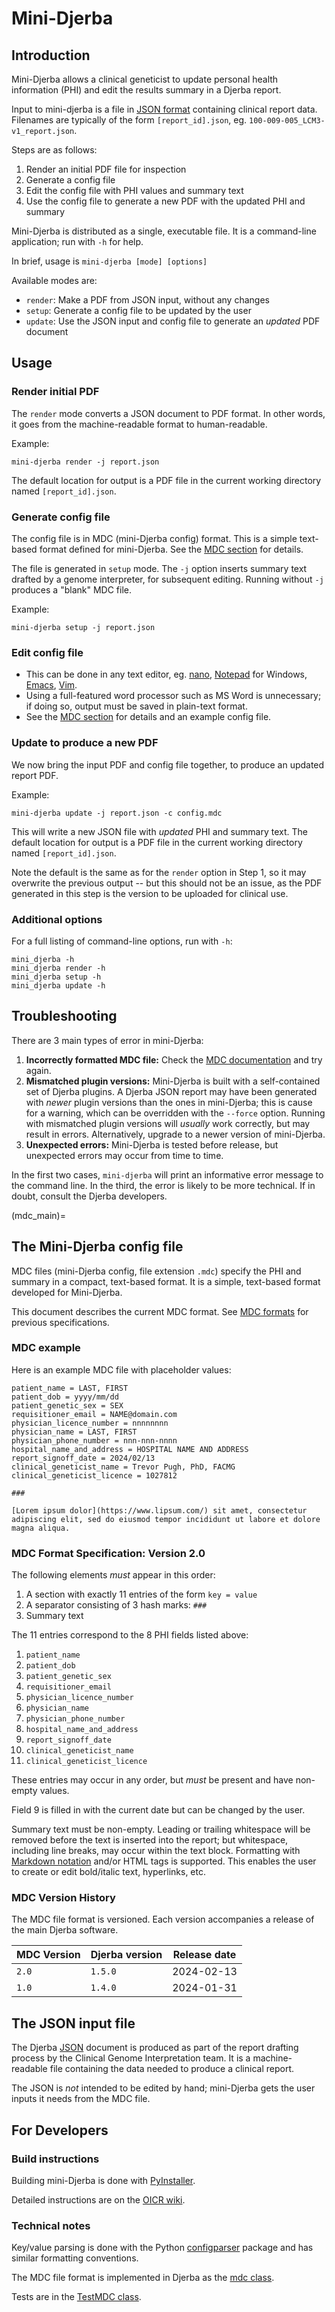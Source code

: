 
# Mini-Djerba

## Introduction

Mini-Djerba allows a clinical geneticist to update personal health information (PHI) and edit the results summary in a Djerba report.

Input to mini-djerba is a file in [JSON format](https://en.wikipedia.org/wiki/JSON) containing clinical report data. Filenames are typically of the form `[report_id].json`, eg. `100-009-005_LCM3-v1_report.json`.

Steps are as follows:
1. Render an initial PDF file for inspection
2. Generate a config file
3. Edit the config file with PHI values and summary text
4. Use the config file to generate a new PDF with the updated PHI and summary

Mini-Djerba is distributed as a single, executable file. It is a command-line application; run with `-h` for help.

In brief, usage is `mini-djerba [mode] [options]`

Available modes are:
- `render`: Make a PDF from JSON input, without any changes
- `setup`: Generate a config file to be updated by the user
- `update`: Use the JSON input and config file to generate an *updated* PDF document

## Usage

### Render initial PDF

The `render` mode converts a JSON document to PDF format. In other words, it goes from the machine-readable format to human-readable.

Example:

```
mini-djerba render -j report.json
```

The default location for output is a PDF file in the current working directory named `[report_id].json`.

### Generate config file

The config file is in MDC (mini-Djerba config) format. This is a simple text-based format defined for mini-Djerba. See the [MDC section](mdc_main) for details.

The file is generated in `setup` mode. The `-j` option inserts summary text drafted by a genome interpreter, for subsequent editing. Running without `-j` produces a "blank" MDC file.

Example:
```
mini-djerba setup -j report.json
```

### Edit config file

- This can be done in any text editor, eg. [nano](https://www.nano-editor.org/), [Notepad](https://apps.microsoft.com/detail/9MSMLRH6LZF3?hl=en-US&gl=US) for Windows, [Emacs](https://www.gnu.org/software/emacs/), [Vim](https://www.vim.org/).
- Using a full-featured word processor such as MS Word is unnecessary; if doing so, output must be saved in plain-text format.
- See the [MDC section](mdc_main) for details and an example config file.

### Update to produce a new PDF

We now bring the input PDF and config file together, to produce an updated report PDF.

Example:
```
mini-djerba update -j report.json -c config.mdc
```

This will write a new JSON file with _updated_ PHI and summary text. The default location for output is a PDF file in the current working directory named `[report_id].json`.

Note the default is the same as for the `render` option in Step 1, so it may overwrite the previous output -- but this should not be an issue, as the PDF generated in this step is the version to be uploaded for clinical use.

### Additional options

For a full listing of command-line options, run with `-h`:

```
mini_djerba -h
mini_djerba render -h
mini_djerba setup -h
mini_djerba update -h
```

## Troubleshooting

There are 3 main types of error in mini-Djerba:

1. **Incorrectly formatted MDC file:** Check the [MDC documentation](mdc_main) and try again.
2. **Mismatched plugin versions:** Mini-Djerba is built with a self-contained set of Djerba plugins. A Djerba JSON report may have been generated with _newer_ plugin versions than the ones in mini-Djerba; this is cause for a warning, which can be overridden with the `--force` option. Running with mismatched plugin versions will _usually_ work correctly, but may result in errors. Alternatively, upgrade to a newer version of mini-Djerba.
3. **Unexpected errors:** Mini-Djerba is tested before release, but unexpected errors may occur from time to time.

In the first two cases, `mini-djerba` will print an informative error message to the command line. In the third, the error is likely to be more technical. If in doubt, consult the Djerba developers.

(mdc_main)=
## The Mini-Djerba config file


MDC files (mini-Djerba config, file extension `.mdc`) specify the PHI and summary in a compact, text-based format. It is a simple, text-based format developed for Mini-Djerba.

This document describes the current MDC format. See [MDC formats](mdc_formats) for previous specifications.

### MDC example

Here is an example MDC file with placeholder values:

```
patient_name = LAST, FIRST
patient_dob = yyyy/mm/dd
patient_genetic_sex = SEX
requisitioner_email = NAME@domain.com
physician_licence_number = nnnnnnnn
physician_name = LAST, FIRST
physician_phone_number = nnn-nnn-nnnn
hospital_name_and_address = HOSPITAL NAME AND ADDRESS
report_signoff_date = 2024/02/13
clinical_geneticist_name = Trevor Pugh, PhD, FACMG
clinical_geneticist_licence = 1027812

###

[Lorem ipsum dolor](https://www.lipsum.com/) sit amet, consectetur adipiscing elit, sed do eiusmod tempor incididunt ut labore et dolore magna aliqua.

```

### MDC Format Specification: Version 2.0

The following elements _must_ appear in this order:
1. A section with exactly 11 entries of the form `key = value`
2. A separator consisting of 3 hash marks: `###`
3. Summary text

The 11 entries correspond to the 8 PHI fields listed above:
1. `patient_name`
2. `patient_dob`
3. `patient_genetic_sex`
4. `requisitioner_email`
5. `physician_licence_number`
6. `physician_name`
7. `physician_phone_number`
8. `hospital_name_and_address`
9. `report_signoff_date`
10. `clinical_geneticist_name`
11. `clinical_geneticist_licence`

These entries may occur in any order, but _must_ be present and have non-empty values.

Field 9 is filled in with the current date but can be changed by the user.

Summary text must be non-empty. Leading or trailing whitespace will be removed before the text is inserted into the report; but whitespace, including line breaks, may occur within the text block. Formatting with [Markdown notation](https://www.markdownguide.org/cheat-sheet/) and/or HTML tags is supported. This enables the user to create or edit bold/italic text, hyperlinks, etc.


### MDC Version History

The MDC file format is versioned. Each version accompanies a release of the main Djerba software.

| MDC Version | Djerba version | Release date |
| ------------| ---------------|--------------|
| `2.0`       | `1.5.0`        | 2024-02-13   |
| `1.0`       | `1.4.0`        | 2024-01-31   |

## The JSON input file

The Djerba [JSON](https://en.wikipedia.org/wiki/JSON) document is produced as part of the report drafting process by the Clinical Genome Interpretation team. It is a machine-readable file containing the data needed to produce a clinical report.

The JSON is _not_ intended to be edited by hand; mini-Djerba gets the user inputs it needs from the MDC file.


## For Developers

### Build instructions

Building mini-Djerba is done with [PyInstaller](https://pyinstaller.org/en/stable/).

Detailed instructions are on the [OICR wiki](https://wiki.oicr.on.ca/x/xgBTDw).

### Technical notes

Key/value parsing is done with the Python [configparser](https://docs.python.org/3/library/configparser.html) package and has similar formatting conventions.

The MDC file format is implemented in Djerba as the [mdc class](https://github.com/oicr-gsi/djerba/blob/main/src/lib/djerba/util/mini/mdc.py#L14).

Tests are in the [TestMDC class](https://github.com/oicr-gsi/djerba/blob/main/src/test/util/mini/test_mini.py#L16).
